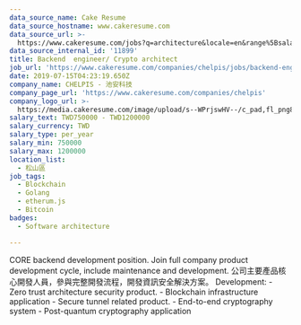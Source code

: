 ```yaml
---
data_source_name: Cake Resume
data_source_hostname: www.cakeresume.com
data_source_url: >-
  https://www.cakeresume.com/jobs?q=architecture&locale=en&range%5Bsalary_range%5D%5Bmin%5D=1000000&page=4
data_source_internal_id: '11899'
title: Backend  engineer/ Crypto architect
job_url: 'https://www.cakeresume.com/companies/chelpis/jobs/backend-engineer-blockchain'
date: 2019-07-15T04:23:19.650Z
company_name: CHELPIS - 池安科技
company_page_url: 'https://www.cakeresume.com/companies/chelpis'
company_logo_url: >-
  https://media.cakeresume.com/image/upload/s--WPrjswHV--/c_pad,fl_png8,h_200,w_200/v1563111946/llykwv1nnyrpadbqndkw.png
salary_text: TWD750000 - TWD1200000
salary_currency: TWD
salary_type: per_year
salary_min: 750000
salary_max: 1200000
location_list:
  - 松山區
job_tags:
  - Blockchain
  - Golang
  - etherum.js
  - Bitcoin
badges:
  - Software architecture

---
```


CORE backend development position. Join full company product development cycle, include maintenance and development. 公司主要產品核心開發人員，參與完整開發流程，開發資訊安全解決方案。 Development: - Zero trust architecture security product. - Blockchain infrastructure application - Secure tunnel related product. - End-to-end cryptography system - Post-quantum cryptography application